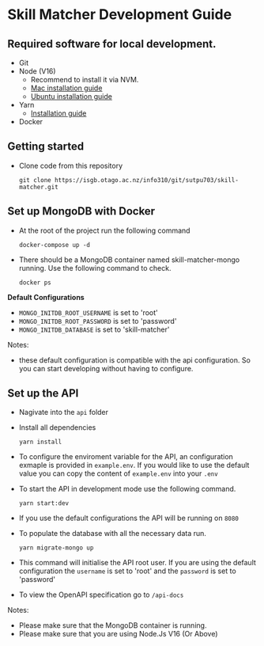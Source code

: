 # Skill Matcher Development Guide

## Required software for local development.
- Git
- Node (V16)
  - Recommend to install it via NVM.
  - [Mac installation guide](https://collabnix.com/how-to-install-and-configure-nvm-on-mac-os/)
  - [Ubuntu installation guide](https://tecadmin.net/how-to-install-nvm-on-ubuntu-20-04/)
- Yarn
  - [Installation guide](https://classic.yarnpkg.com/lang/en/docs/install/#mac-stable)
- Docker

## Getting started 

- Clone code from this repository

	```
	git clone https://isgb.otago.ac.nz/info310/git/sutpu703/skill-matcher.git
	```

## Set up MongoDB with Docker
- At the root of the project run the following command
	```{bash}
	docker-compose up -d
	```

- There should be a MongoDB container named skill-matcher-mongo running. Use the following command to check.

	```{bash}
	docker ps
	```

**Default Configurations**
- `MONGO_INITDB_ROOT_USERNAME` is set to 'root'
- `MONGO_INITDB_ROOT_PASSWORD` is set to 'password'
- `MONGO_INITDB_DATABASE` is set to 'skill-matcher'

Notes: 
- these default configuration is compatible with the api configuration. So you can start developing without having to configure. 

## Set up the API

- Nagivate into the `api` folder
- Install all dependencies
	```{bash}
	yarn install
	```
- To configure the enviroment variable for the API, an configuration exmaple is provided in `example.env`. If you would like to use the default value you can copy the content of `example.env` into your `.env`

- To start the API in development mode use the following command.
	
	```{bash}
	yarn start:dev
	```
- If you use the default configurations the API will be running on `8080`

- To populate the database with all the necessary data run.

	```{bash}
	yarn migrate-mongo up
	```
- This command will initialise the API root user. If you are using the default configuration the `username` is set to 'root' and the `password` is set to 'password'

- To view the OpenAPI specification go to `/api-docs`


Notes: 
- Please make sure that the MongoDB container is running.
- Please make sure that you are using Node.Js V16 (Or Above)
